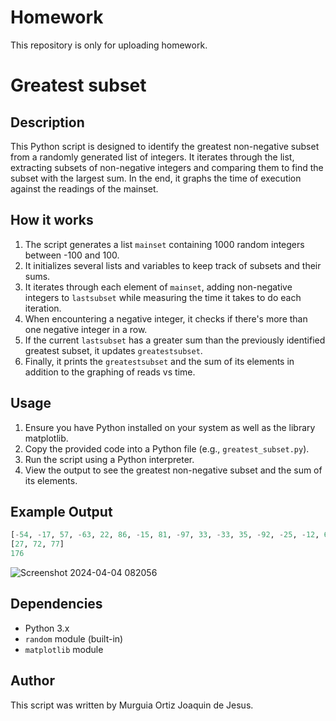# Homework
This repository is only for uploading homework.

# Greatest subset
## Description
This Python script is designed to identify the greatest non-negative subset from a randomly generated list of integers. It iterates through the list, extracting subsets of non-negative integers and comparing them to find the subset with the largest sum. In the end, it graphs the time of execution against the readings of the mainset.

## How it works
1. The script generates a list `mainset` containing 1000 random integers between -100 and 100.
2. It initializes several lists and variables to keep track of subsets and their sums.
3. It iterates through each element of `mainset`, adding non-negative integers to `lastsubset` while measuring the time it takes to do each iteration.
4. When encountering a negative integer, it checks if there's more than one negative integer in a row.
5. If the current `lastsubset` has a greater sum than the previously identified greatest subset, it updates `greatestsubset`.
6. Finally, it prints the `greatestsubset` and the sum of its elements in addition to the graphing of reads vs time.

## Usage
1. Ensure you have Python installed on your system as well as the library matplotlib.
2. Copy the provided code into a Python file (e.g., `greatest_subset.py`).
3. Run the script using a Python interpreter.
4. View the output to see the greatest non-negative subset and the sum of its elements.

## Example Output
~~~Python
[-54, -17, 57, -63, 22, 86, -15, 81, -97, 33, -33, 35, -92, -25, -12, 6, -20, -9, 58, -52, 57, -77, -81, -41, -93, -32, -87, -35, 28, -16, 33, 8, -69, -58, -31, -58, -26, -35, -51, 27, 72, 77, -5, -24, 29, -12, 14, -92, -80, -77, -12, -24, 22, -2, 58, 33, -48, -58, -20, 3, -2, 52, 44, -68, -95, 64, 12, 20, 80, -5, 68, -17, 28, 32, 59, 6, 37, -82, 66, 52, 56, -15, 14, -74, -36, -53, -3, 13, -41, 59, -49, 100, 66, -87, 92, -6, -99, -46, 23, -31]
[27, 72, 77]
176
~~~
![Screenshot 2024-04-04 082056](https://github.com/JoaquinMO17/Homework/assets/157546675/51b3e817-6418-4fea-a18f-e1c46cd34a49)
## Dependencies
- Python 3.x
- `random` module (built-in)
- `matplotlib` module

## Author
This script was written by Murguia Ortiz Joaquin de Jesus.

